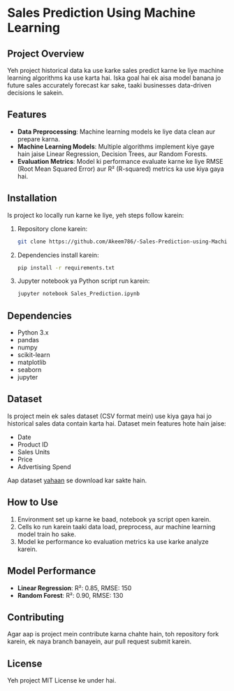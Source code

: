 # Sales Prediction Using Machine Learning

## Project Overview
Yeh project historical data ka use karke sales predict karne ke liye machine learning algorithms ka use karta hai. Iska goal hai ek aisa model banana jo future sales accurately forecast kar sake, taaki businesses data-driven decisions le sakein.

## Features
- **Data Preprocessing**: Machine learning models ke liye data clean aur prepare karna.
- **Machine Learning Models**: Multiple algorithms implement kiye gaye hain jaise Linear Regression, Decision Trees, aur Random Forests.
- **Evaluation Metrics**: Model ki performance evaluate karne ke liye RMSE (Root Mean Squared Error) aur R² (R-squared) metrics ka use kiya gaya hai.

## Installation

Is project ko locally run karne ke liye, yeh steps follow karein:

1. Repository clone karein:
    ```bash
    git clone https://github.com/Akeem786/-Sales-Prediction-using-Machine-Learning.git
    ```

2. Dependencies install karein:
    ```bash
    pip install -r requirements.txt
    ```

3. Jupyter notebook ya Python script run karein:
    ```bash
    jupyter notebook Sales_Prediction.ipynb
    ```

## Dependencies
- Python 3.x
- pandas
- numpy
- scikit-learn
- matplotlib
- seaborn
- jupyter

## Dataset
Is project mein ek sales dataset (CSV format mein) use kiya gaya hai jo historical sales data contain karta hai. Dataset mein features hote hain jaise:
- Date
- Product ID
- Sales Units
- Price
- Advertising Spend

Aap dataset [yahaan](#) se download kar sakte hain.

## How to Use
1. Environment set up karne ke baad, notebook ya script open karein.
2. Cells ko run karein taaki data load, preprocess, aur machine learning model train ho sake.
3. Model ke performance ko evaluation metrics ka use karke analyze karein.

## Model Performance
- **Linear Regression**: R²: 0.85, RMSE: 150
- **Random Forest**: R²: 0.90, RMSE: 130

## Contributing
Agar aap is project mein contribute karna chahte hain, toh repository fork karein, ek naya branch banayein, aur pull request submit karein.

## License
Yeh project MIT License ke under hai.
